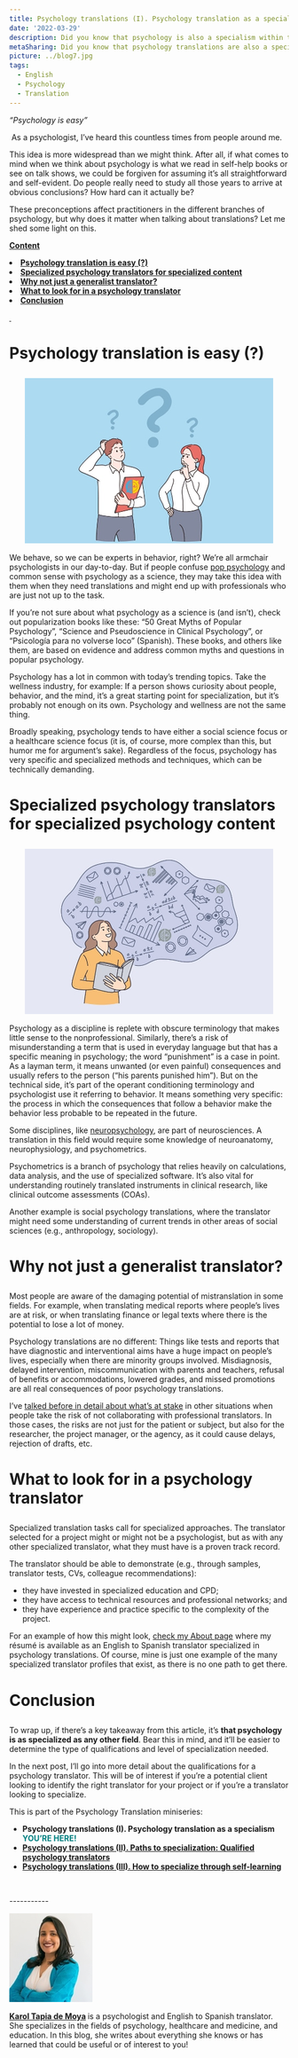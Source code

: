 ```yaml
---
title: Psychology translations (I). Psychology translation as a specialism 
date: '2022-03-29'
description: Did you know that psychology is also a specialism within translation? As a science, psychology includes highly specialized content. Keep reading to see the ways it differs from general translation. / ¿Sabías que las traducciones de psicología también son una especialidad de la traducción? Como una ciencia, la psicología tiene contenido muy especializado. Sigue leyendo para ver en qué se diferencia de una traducción general.
metaSharing: Did you know that psychology translations are also a specialism within translation? Keep reading to see the ways it differs from general translation.
picture: ../blog7.jpg
tags:
  - English
  - Psychology
  - Translation
---
```


<p><em>&ldquo;Psychology is easy&rdquo;</em></p>
<p>&nbsp;As a psychologist, I&rsquo;ve heard this countless times from people around me.</p>
<p>This idea is more widespread than we might think. After all, if what comes to mind when we think about psychology is what we read in self-help books or see on talk shows, we could be forgiven for assuming it&rsquo;s all straightforward and self-evident. Do people really need to study all those years to arrive at obvious conclusions? How hard can it actually be?</p>
<p>These preconceptions affect practitioners in the different branches of psychology, but why does it matter when talking about translations? Let me shed some light on this.</p>
<p><strong><u>Content</u></strong></p>
<li><b><a href="#anchor-1">Psychology translation is easy (?)</a></b></li>
<li><b><a href="#anchor-2">Specialized psychology translators for specialized content</a></b></li>
<li><b><a href="#anchor-3">Why not just a generalist translator?</a></b></li>
<li><b><a href="#anchor-4">What to look for in a psychology translator</a></b></li>
<li><b><a href="#anchor-5">Conclusion</a></b></li>
<p><strong><u>&nbsp;</u></strong></p>
<p  style="scroll-margin-top: 50px" id="anchor-1"><span></p>
<h1><p><strong>Psychology translation is easy (?)</strong></p></h1>

<p align="center">
  <img src="../../blog7-1.jpg " alt="A man and a woman looking puzzled with ? symbols in the back">
</p>

<p>We behave, so we can be experts in behavior, right? We&rsquo;re all armchair psychologists in our day-to-day. But if people confuse <a href="https://dictionary.apa.org/popular-psychology">pop psychology</a> and common sense with psychology as a science, they may take this idea with them when they need translations and might end up with professionals who are just not up to the task.</p>
<p>If you&rsquo;re not sure about what psychology as a science is (and isn&rsquo;t), check out popularization books like these: &ldquo;50 Great Myths of Popular Psychology&rdquo;, &ldquo;Science and Pseudoscience in Clinical Psychology&rdquo;, or &ldquo;Psicolog&iacute;a para no volverse loco&rdquo; (Spanish). These books, and others like them, are based on evidence and address common myths and questions in popular psychology.</p>
<p>Psychology has a lot in common with today&rsquo;s trending topics. Take the wellness industry, for example: If a person shows curiosity about people, behavior, and the mind, it&rsquo;s a great starting point for specialization, but it&rsquo;s probably not enough on its own. Psychology and wellness are not the same thing.</p>
<p>Broadly speaking, psychology tends to have either a social science focus or a healthcare science focus (it is, of course, more complex than this, but humor me for argument&rsquo;s sake). Regardless of the focus, psychology has very specific and specialized methods and techniques, which can be technically demanding.</p>

<p  style="scroll-margin-top: 50px" id="anchor-2"><span></p>
<h1><p><strong>Specialized psychology translators for specialized psychology content</strong></p></h1>

<p align="center">
  <img src="../../blog7-2.jpg " alt="A person with a computer dreaming of numbers and graphics">
</p>

<p>Psychology as a discipline is replete with obscure terminology that makes little sense to the nonprofessional. Similarly, there&rsquo;s a risk of misunderstanding a term that is used in everyday language but that has a specific meaning in psychology; the word &ldquo;punishment&rdquo; is a case in point. As a layman term, it means unwanted (or even painful) consequences and usually refers to the person (&ldquo;his parents punished him&rdquo;). But on the technical side, it&rsquo;s part of the operant conditioning terminology and psychologist use it referring to behavior. It means something very specific: the process in which the consequences that follow a behavior make the behavior less probable to be repeated in the future.</p>
<p>Some disciplines, like <a href="https://psytranslations.com/blog/blog-10-what-is-neuropsychology-translation">neuropsychology</a>, are part of neurosciences. A translation in this field would require some knowledge of neuroanatomy, neurophysiology, and psychometrics.</p>
<p>Psychometrics is a branch of psychology that relies heavily on calculations, data analysis, and the use of specialized software. It&rsquo;s also vital for understanding routinely translated instruments in clinical research, like clinical outcome assessments (COAs).</p>
<p>Another example is social psychology translations, where the translator might need some understanding of current trends in other areas of social sciences (e.g., anthropology, sociology).</p>

<p  style="scroll-margin-top: 50px" id="anchor-3"><span></p>
<h1><p><strong>Why not just a generalist translator?</strong></p></h1>

<p>Most people are aware of the damaging potential of mistranslation in some fields. For example, when translating medical reports where people&rsquo;s lives are at risk, or when translating finance or legal texts where there is the potential to lose a lot of money.</p>
<p>Psychology translations are no different: Things like tests and reports that have diagnostic and interventional aims have a huge impact on people&rsquo;s lives, especially when there are minority groups involved. Misdiagnosis, delayed intervention, miscommunication with parents and teachers, refusal of benefits or accommodations, lowered grades, and missed promotions are all real consequences of poor psychology translations.</p>
<p>I&rsquo;ve <a href="https://psytranslations.com/blog/blog_5%20psychology%20translation%20what%20is%20at%20stake%20copy/">talked before in detail about what&rsquo;s at stake</a> in other situations when people take the risk of not collaborating with professional translators. In those cases, the risks are not just for the patient or subject, but also for the researcher, the project manager, or the agency, as it could cause delays, rejection of drafts, etc.</p>

<p  style="scroll-margin-top: 50px" id="anchor-4"><span></p>
<h1><p><strong>What to look for in a psychology translator</strong></p></h1>

<p>Specialized translation tasks call for specialized approaches. The translator selected for a project might or might not be a psychologist, but as with any other specialized translator, what they must have is a proven track record.</p>
<p>The translator should be able to demonstrate (e.g., through samples, translator tests, CVs, colleague recommendations):</p>
<ul>
<li>they have invested in specialized education and CPD;</li>
<li>they have access to technical resources and professional networks; and</li>
<li>they have experience and practice specific to the complexity of the project.</li>
</ul>
<p>For an example of how this might look, <a href="https://psytranslations.com/about/">check my About page</a> where my r&eacute;sum&eacute; is available as an English to Spanish translator specialized in psychology translations. Of course, mine is just one example of the many specialized translator profiles that exist, as there is no one path to get there.</p>

<p  style="scroll-margin-top: 50px" id="anchor-5"><span></p>
<h1><p><strong>Conclusion</strong></p></h1>

<p>To wrap up, if there&rsquo;s a key takeaway from this article, it&rsquo;s <strong>that psychology is as specialized as any other field</strong>. Bear this in mind, and it&rsquo;ll be easier to determine the type of qualifications and level of specialization needed.</p>
<p>In the next post, I&rsquo;ll go into more detail about the qualifications for a psychology translator. This will be of interest if you&rsquo;re a potential client looking to identify the right translator for your project or if you&rsquo;re a translator looking to specialize.</p>
<p>This is part of the Psychology Translation miniseries:</p>
<ul>
<li><strong>Psychology translations (I). Psychology translation as a specialism <span style="color: #008080;">YOU&rsquo;RE HERE!</span></strong></li>
<li><strong><a href= "https://psytranslations.com/blog/blog_8_II_Paths_to_specialization_Qualified_psychology_translators/">Psychology translations (II). Paths to specialization: Qualified psychology translators</a></strong></li>
<li><strong><a href="https://psytranslations.com/blog/blog_9_III_How_to_specialize_through_self-learning/">Psychology translations (III). How to specialize through self-learning</strong></li></a>
</ul>
<p>&nbsp;</p>
</p>
<p>
    -----------
</p>
<p>
<p align="left">
  <img src="../../karol small.jpg " alt="Karol Tapia de Moya psychology translator and medical translator">
</p>
    <strong>
        <a href="https://psytranslations.com/contact/">Karol Tapia de Moya</a>
    </strong>
    is a psychologist and English to Spanish translator. She specializes in the
    fields of psychology, healthcare and medicine, and education. In this blog,
she writes about everything she knows
    or has learned that could be useful or of interest to you!
</p>
<div>
    <div>
        <div id="_com_7">
        </div>
    </div>
</div>
<div>
    <div>
        <div id="_com_7">
        </div>
    </div>
</div>

